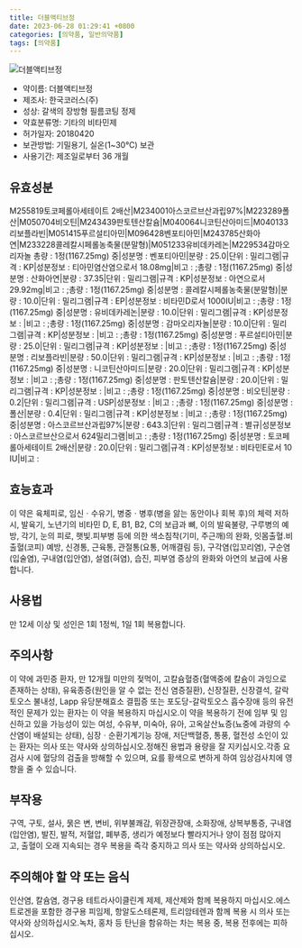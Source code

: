```yaml
---
title: 더블액티브정
date: 2023-06-28 01:29:41 +0800
categories: [의약품, 일반의약품]
tags: [의약품]
---
```

![더블액티브정](https://nedrug.mfds.go.kr/pbp/cmn/itemImageDownload/153391561594900009)

- 약이름: 더블액티브정
- 제조사: 한국코러스(주)
- 성상: 갈색의 장방형 필름코팅 정제
- 약효분류명: 기타의 비타민제
- 허가일자: 20180420
- 보관방법: 기밀용기, 실온(1~30℃) 보관
- 사용기간: 제조일로부터 36 개월
## 유효성분
M255819토코페롤아세테이트 2배산|M234001아스코르브산과립97%|M223289폴산|M050704비오틴|M243439판토텐산칼슘|M040064니코틴산아미드|M040133리보플라빈|M051415푸르설티아민|M096428벤포티아민|M243785산화아연|M233228콜레칼시페롤농축물(분말형)|M051233유비데카레논|M229534감마오리자놀
총량 : 1정(1167.25mg) 중|성분명 : 벤포티아민|분량 : 25.0|단위 : 밀리그램|규격 : KP|성분정보 : 티아민염산염으로서 18.08mg|비고 : ;총량 : 1정(1167.25mg) 중|성분명 : 산화아연|분량 : 37.35|단위 : 밀리그램|규격 : KP|성분정보 : 아연으로서 29.92mg|비고 : ;총량 : 1정(1167.25mg) 중|성분명 : 콜레칼시페롤농축물(분말형)|분량 : 10.0|단위 : 밀리그램|규격 : EP|성분정보 : 비타민D로서 1000IU|비고 : ;총량 : 1정(1167.25mg) 중|성분명 : 유비데카레논|분량 : 10.0|단위 : 밀리그램|규격 : KP|성분정보 : |비고 : ;총량 : 1정(1167.25mg) 중|성분명 : 감마오리자놀|분량 : 10.0|단위 : 밀리그램|규격 : KP|성분정보 : |비고 : ;총량 : 1정(1167.25mg) 중|성분명 : 푸르설티아민|분량 : 25.0|단위 : 밀리그램|규격 : KP|성분정보 : |비고 : ;총량 : 1정(1167.25mg) 중|성분명 : 리보플라빈|분량 : 50.0|단위 : 밀리그램|규격 : KP|성분정보 : |비고 : ;총량 : 1정(1167.25mg) 중|성분명 : 니코틴산아미드|분량 : 20.0|단위 : 밀리그램|규격 : KP|성분정보 : |비고 : ;총량 : 1정(1167.25mg) 중|성분명 : 판토텐산칼슘|분량 : 20.0|단위 : 밀리그램|규격 : KP|성분정보 : |비고 : ;총량 : 1정(1167.25mg) 중|성분명 : 비오틴|분량 : 0.2|단위 : 밀리그램|규격 : USP|성분정보 : |비고 : ;총량 : 1정(1167.25mg) 중|성분명 : 폴산|분량 : 0.4|단위 : 밀리그램|규격 : KP|성분정보 : |비고 : ;총량 : 1정(1167.25mg) 중|성분명 : 아스코르브산과립97%|분량 : 643.3|단위 : 밀리그램|규격 : 별규|성분정보 : 아스코르브산으로서 624밀리그램|비고 : ;총량 : 1정(1167.25mg) 중|성분명 : 토코페롤아세테이트 2배산|분량 : 20.0|단위 : 밀리그램|규격 : KP|성분정보 : 비타민E로서 10 IU|비고 :
## 효능효과
이 약은 육체피로, 임신ㆍ수유기, 병중ㆍ병후(병을 앓는 동안이나 회복 후)의 체력 저하 시, 발육기, 노년기의 비타민 D, E, B1, B2, C의 보급과 뼈, 이의 발육불량, 구루병의 예방, 각기, 눈의 피로, 햇빛․피부병 등에 의한 색소침착(기미, 주근깨)의 완화, 잇몸출혈․비출혈(코피) 예방, 신경통, 근육통, 관절통(요통, 어깨결림 등), 구각염(입꼬리염), 구순염(입술염), 구내염(입안염), 설염(혀염), 습진, 피부염 증상의 완화와 아연의 보급에 사용합니다.
## 사용법
만 12세 이상 및 성인은 1회 1정씩, 1일 1회 복용합니다.
## 주의사항
이 약에 과민증 환자, 만 12개월 미만의 젖먹이, 고칼슘혈증(혈액중에 칼슘이 과잉으로 존재하는 상태), 유육종증(원인을 알 수 없는 전신 염증질환), 신장질환, 신장결석, 갈락토오스 불내성, Lapp 유당분해효소 결핍증 또는 포도당-갈락토오스 흡수장애 등의 유전적인 문제가 있는 환자는 이 약을 복용하지 마십시오.이 약을 복용하기 전에 임부 및 임신하고 있을 가능성이 있는 여성, 수유부, 미숙아, 유아, 고옥살산뇨증(뇨중에 과량의 수산염이 배설되는 상태), 심장ㆍ순환기계기능 장애, 저단백혈증, 통풍, 혈전성 소인이 있는 환자는 의사 또는 약사와 상의하십시오.정해진 용법과 용량을 잘 지키십시오.각종 요검사 시에 혈당의 검출을 방해할 수 있으며, 요를 황색으로 변하게 하여 임상검사치에 영향을 줄 수 있습니다.
## 부작용
구역, 구토, 설사, 묽은 변, 변비, 위부불쾌감, 위장관장애, 소화장애, 상복부통증, 구내염(입안염), 발진, 발적, 저혈압, 폐부종, 생리가 예정보다 빨라지거나 양이 점점 많아지고, 출혈이 오래 지속되는 경우 복용을 즉각 중지하고 의사 또는 약사와 상의하십시오.
## 주의해야 할 약 또는 음식
인산염, 칼슘염, 경구용 테트라사이클린계 제제, 제산제와 함께 복용하지 마십시오.에스트로겐을 포함한 경구용 피임제, 항알도스테론제, 트리암테렌과 함께 복용 시 의사 또는 약사와 상의하십시오.녹차, 홍차 등 탄닌을 함유하는 차는 복용 중, 복용 전후에는 피하십시오.
